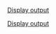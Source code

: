 [Display output](https://raw.githubusercontent.com/Heethashreesathish/Java-Programs/main/7b_CookieManagement/6a_FactorialServlet_extends_HttpServlet1.png)


[Display output](https://raw.githubusercontent.com/Heethashreesathish/Java-Programs/main/7b_CookieManagement/6a_FactorialServlet_extends_HttpServlet2.png)


